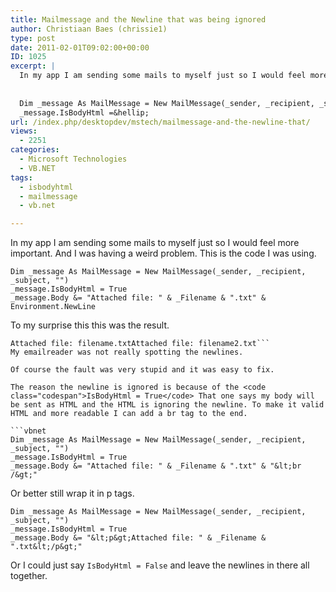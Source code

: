 ```yaml
---
title: Mailmessage and the Newline that was being ignored
author: Christiaan Baes (chrissie1)
type: post
date: 2011-02-01T09:02:00+00:00
ID: 1025
excerpt: |
  In my app I am sending some mails to myself just so I would feel more important. And I was having a weird problem. This is the code I was using.
  
  
  Dim _message As MailMessage = New MailMessage(_sender, _recipient, _subject, "")
  _message.IsBodyHtml =&hellip;
url: /index.php/desktopdev/mstech/mailmessage-and-the-newline-that/
views:
  - 2251
categories:
  - Microsoft Technologies
  - VB.NET
tags:
  - isbodyhtml
  - mailmessage
  - vb.net

---
```

In my app I am sending some mails to myself just so I would feel more important. And I was having a weird problem. This is the code I was using.

```vbnet
Dim _message As MailMessage = New MailMessage(_sender, _recipient, _subject, "")
_message.IsBodyHtml = True
_message.Body &= "Attached file: " & _Filename & ".txt" & Environment.NewLine
```
To my surprise this this was the result.

```
Attached file: filename.txtAttached file: filename2.txt```
My emailreader was not really spotting the newlines. 

Of course the fault was very stupid and it was easy to fix. 

The reason the newline is ignored is because of the <code class="codespan">IsBodyHtml = True</code> That one says my body will be sent as HTML and the HTML is ignoring the newline. To make it valid HTML and more readable I can add a br tag to the end.

```vbnet
Dim _message As MailMessage = New MailMessage(_sender, _recipient, _subject, "")
_message.IsBodyHtml = True
_message.Body &= "Attached file: " & _Filename & ".txt" & "&lt;br /&gt;"
```
Or better still wrap it in p tags.

```vbnet
Dim _message As MailMessage = New MailMessage(_sender, _recipient, _subject, "")
_message.IsBodyHtml = True
_message.Body &= "&lt;p&gt;Attached file: " & _Filename & ".txt&lt;/p&gt;"
```
Or I could just say <code class="codespan">IsBodyHtml = False</code> and leave the newlines in there all together.